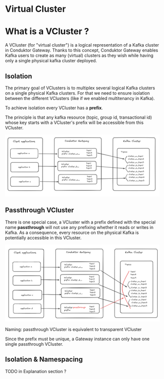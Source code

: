 # Virtual Cluster

# What is a VCluster ?

A VCluster (for "virtual cluster") is a logical representation of a Kafka cluster in Conduktor Gateway. Thanks to this concept, Conduktor Gateway enables Kafka users to create as many (virtual) clusters as they wish while having only a single physical kafka cluster deployed.

## Isolation

The primary goal of VClusters is to multiplex several logical Kafka clusters on a single physical Kafka clusters. For that we need to ensure isolation between the different VClusters (like if we enabled multitenancy in Kafka).

To achieve isolation every VCluster has a **prefix**.

The principle is that any kafka resource (topic, group id, transactional id) whose key starts with a VCluster's prefix will be accessible from this VCluster.

![image.png](../medias/vclusters.png)

## Passthrough VCluster

There is one special case, a VCluster with a prefix defined with the special name **passthrough** will not use any prefixing whether it reads or writes in Kafka. As a consequence, every resource on the physical Kafka is potentially accessible in this VCluster.

![image.png](../medias/passthrough.png)

Naming: passthrough VCluster is equivalent to transparent VCluster

Since the prefix must be unique, a Gateway instance can only have one single passthrough VCluster.

## Isolation & Namespacing

TODO in Explanation section ?

          
